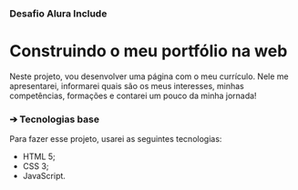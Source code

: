 ### Desafio Alura Include
# Construindo o meu portfólio na web
Neste projeto, vou desenvolver uma página com o meu currículo. Nele me apresentarei, informarei quais são os meus interesses, minhas competências, formações e contarei um pouco da minha jornada!

### ➔ Tecnologias base

Para fazer esse projeto, usarei as seguintes tecnologias:
* HTML 5;
* CSS 3;
* JavaScript.



